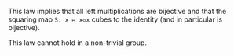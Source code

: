 This law implies that all left multiplications are bijective and that the squaring map `S: x ↦ x◇x` cubes to the identity (and in particular is bijective).

This law cannot hold in a non-trivial group.
